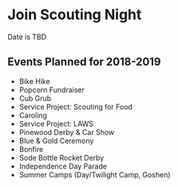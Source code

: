 # Join Scouting Night

Date is TBD

## Events Planned for 2018-2019

- Bike Hike
- Popcorn Fundraiser
- Cub Grub
- Service Project: Scouting for Food
- Caroling
- Service Project: LAWS
- Pinewood Derby & Car Show
- Blue & Gold Ceremony
- Bonfire
- Sode Bottle Rocket Derby
- Independence Day Parade
- Summer Camps (Day/Twilight Camp, Goshen)
